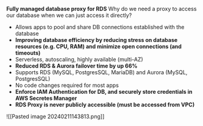 **Fully managed database proxy for RDS**
Why do we need a proxy to access our database when we can just access it directly?
- Allows apps to pool and share DB connections established with the database
- **Improving database efficiency by reducing stress on database resources (e.g. CPU, RAM) and minimize open connections (and timeouts)**
- Serverless, autoscaling, highly available (multi-AZ)
- **Reduced RDS & Aurora failover time by up 66%**
- Supports RDS (MySQL, PostgresSQL, MariaDB) and Aurora (MySQL, PostgresSQL)
- No code changes required for most apps
- **Enforce IAM Authentication for DB, and securely store credentials in AWS Secretes Manager**
- **RDS Proxy is never publicly accessible (must be accessed from VPC)**

![[Pasted image 20240211143813.png]]
